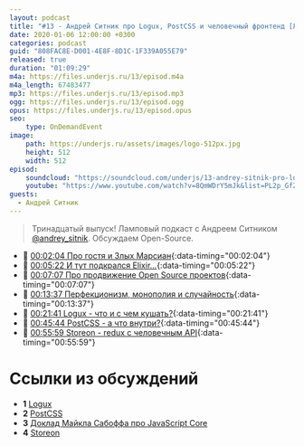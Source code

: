 ```yaml
---
layout: podcast
title: "#13 - Андрей Ситник про Logux, PostCSS и человечный фронтенд [Ламповый]"
date: 2020-01-06 12:00:00 +0300
categories: podcast
guid: "808FAC8E-D001-4E8F-8D1C-1F339A055E79"
released: true
duration: "01:09:29"
m4a: https://files.underjs.ru/13/episod.m4a
m4a_length: 67483477
mp3: https://files.underjs.ru/13/episod.mp3
ogg: https://files.underjs.ru/13/episod.ogg
opus: https://files.underjs.ru/13/episod.opus
seo:
    type: OnDemandEvent
image:
    path: https://underjs.ru/assets/images/logo-512px.jpg
    height: 512
    width: 512
episod:
    soundcloud: "https://soundcloud.com/underjs/13-andrey-sitnik-pro-logux-postcss-i-chelovechnyy-frontend-lampovyy"
    youtube: "https://www.youtube.com/watch?v=8QmWDrY5mJk&list=PL2p_GfZz-_1OWXrKUZRBc8LzMz5FJNXW7"
guests:
  - Андрей Ситник
---
```


> Тринадцатый выпуск! Ламповый подкаст с Андреем Ситником [@andrey_sitnik](https://twitter.com/andrey_sitnik). Обсуждаем Open-Source.

- 🤔 [00:02:04 Про гостя и Злых Марсиан](#){:data-timing="00:02:04"}
- 🤔 [00:05:22 И тут подкрался Elixir...](#){:data-timing="00:05:22"}
- 🤔 [00:07:07 Про продвижение Open Source проектов](#){:data-timing="00:07:07"}
- 🤔 [00:13:37 Перфекционизм, монополия и случайность](#){:data-timing="00:13:37"}
- 🤔 [00:21:41 Logux - что и с чем кушать?](#){:data-timing="00:21:41"}
- 🤔 [00:45:44 PostCSS - а что внутри?](#){:data-timing="00:45:44"}
- 🤔 [00:55:59 Storeon - redux с человечным API](#){:data-timing="00:55:59"}

# Ссылки из обсуждений

- <b id="note1">1</b> [Logux](https://github.com/logux)
- <b id="note2">2</b> [PostCSS](https://github.com/postcss/postcss)
- <b id="note3">3</b> [Доклад Майкла Сабоффа про JavaScript Core](https://www.youtube.com/watch?v=mtVBAcy7AKA)
- <b id="note4">4</b> [Storeon](https://github.com/storeon/storeon)
